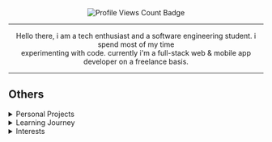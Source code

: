<div align="center">
    <img src="https://komarev.com/ghpvc/?username=O12097&amp;style=for-the-badge" alt="Profile Views Count Badge"></p>
    <hr>
    <p>
        Hello there, i am a tech enthusiast and a software engineering student. 
        i spend most of my time <br> experimenting with code. currently i'm a 
        full-stack web & mobile app developer on a freelance basis.
    </p>
</div>
<hr>
<h2>Others</h2>
<details>
    <summary>Personal Projects</summary>
    <br />
      Here are some of my personal projects you might want to check out:
    <br />
    <ul>
        <li>soon</li>
        <li>soon</li>
        <li>soon</li>
    </ul>
</details>
<details>
    <summary>Learning Journey</summary>
    <br />
      Discover what I've been learning and experimenting with:
    <br />
    <ul>
        <li>soon</li>
        <li>soon</li>
        <li>soon</li>
        <li>soon</li>
    </ul>
</details>
<details>
    <summary>Interests</summary>
    <br />
        My interests outside of coding:
    <br />
    <p>
    Russian Literature, Sudoku, Sci-Fi,<br>
    Art, Classical Music, Action Comic.
    </p>
</details>
